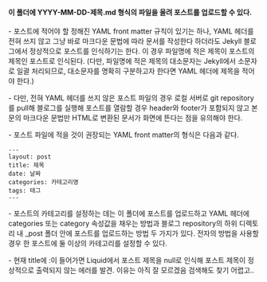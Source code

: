 #### 이 폴더에 YYYY-MM-DD-제목.md 형식의 파일을 올려 포스트를 업로드할 수 있다.
  
\- 포스트에 적어야 할 정해진 YAML front matter 규칙이 있기는 하나, YAML 헤더를 전혀 쓰지 않고 그냥 바로 마크다운 문법에 따라 문서를 작성한다 하더라도 Jekyll 블로그에서 정상적으로 포스트를 인식하기는 한다. 이 경우 파일명에 적은 제목이 포스트의 제목인 포스트로 인식된다. (다만, 파일명에 적은 제목의 대소문자는 Jekyll에서 소문자로 일괄 처리되므로, 대소문자를 명확히 구분하고자 한다면 YAML 헤더에 제목을 적어야 한다.)

\- 다만, 전혀 YAML 헤더를 쓰지 않은 포스트 파일의 경우 로컬 서버로 git repository를 pull해 블로그를 실행해 포스트를 열람할 경우 header와 footer가 포함되지 않고 본문의 마크다운 문법만 HTML로 변환된 문서가 화면에 뜬다는 점을 유의해야 한다.

\- 포스트 파일에 적을 것이 권장되는 YAML front matter의 형식은 다음과 같다.

```
---
layout: post
title: 제목
date: 날짜
categories: 카테고리명
tags: 태그
---
```

  \- 포스트의 카테고리를 설정하는 데는 이 폴더에 포스트를 업로드하고 YAML 헤더에 categories 또는 category 속성값을 채우는 방법과 블로그 repository의 하위 디렉토리 내 _post 폴더 안에 포스트를 업로드하는 방법 두 가지가 있다. 전자의 방법을 사용할 경우 한 포스트에 둘 이상의 카테고리를 설정할 수 있다.

\- 현재 title에 :이 들어가면 Liquid에서 포스트 제목을 null로 인식해 포스트 제목이 정상적으로 출력되지 않는 에러를 발견. 이유는 아직 잘 모르겠음 검색해도 찾기 어렵고..
